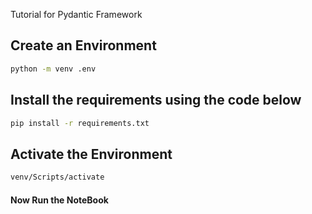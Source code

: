 Tutorial for Pydantic Framework

## Create an Environment 

```bash
python -m venv .env
```

## Install the requirements using the code below

```bash
pip install -r requirements.txt
```

## Activate the Environment

```bash
venv/Scripts/activate
```

#### Now Run the NoteBook